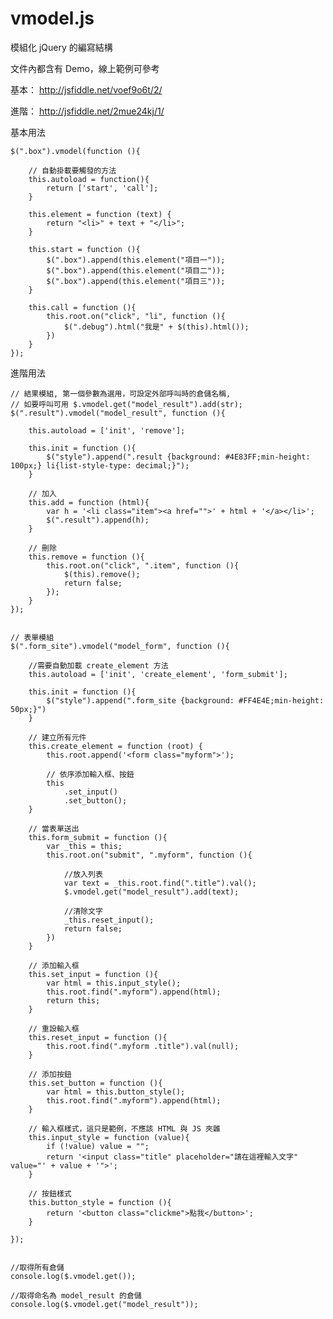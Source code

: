 # vmodel.js
模組化 jQuery 的編寫結構

文件內都含有 Demo，線上範例可參考

基本： http://jsfiddle.net/voef9o6t/2/

進階： http://jsfiddle.net/2mue24kj/1/

基本用法

    $(".box").vmodel(function (){

        // 自動掛載要觸發的方法
        this.autoload = function(){
            return ['start', 'call'];
        }

        this.element = function (text) {
            return "<li>" + text + "</li>";
        }

        this.start = function (){
            $(".box").append(this.element("項目一"));
            $(".box").append(this.element("項目二"));
            $(".box").append(this.element("項目三"));
        }

        this.call = function (){
            this.root.on("click", "li", function (){
                $(".debug").html("我是" + $(this).html());
            })
        }
    });

進階用法

    // 結果模組, 第一個參數為選用，可設定外部呼叫時的倉儲名稱, 
    // 如要呼叫可用 $.vmodel.get("model_result").add(str);
    $(".result").vmodel("model_result", function (){

        this.autoload = ['init', 'remove'];
        
        this.init = function (){
            $("style").append(".result {background: #4E83FF;min-height: 100px;} li{list-style-type: decimal;}");
        }

        // 加入
        this.add = function (html){
            var h = '<li class="item"><a href="">' + html + '</a></li>';
            $(".result").append(h);
        }

        // 刪除
        this.remove = function (){
            this.root.on("click", ".item", function (){
                $(this).remove();
                return false;
            });
        }
    });


    // 表單模組
    $(".form_site").vmodel("model_form", function (){

        //需要自動加載 create_element 方法
        this.autoload = ['init', 'create_element', 'form_submit'];

        this.init = function (){
            $("style").append(".form_site {background: #FF4E4E;min-height: 50px;}")
        }

        // 建立所有元件
        this.create_element = function (root) {
            this.root.append('<form class="myform">');
            
            // 依序添加輸入框、按鈕
            this
                .set_input()
                .set_button();
        }

        // 當表單送出
        this.form_submit = function (){
            var _this = this;
            this.root.on("submit", ".myform", function (){

                //放入列表
                var text = _this.root.find(".title").val();
                $.vmodel.get("model_result").add(text);

                //清除文字
                _this.reset_input();
                return false;
            })
        }

        // 添加輸入框
        this.set_input = function (){
            var html = this.input_style();
            this.root.find(".myform").append(html);
            return this;
        }

        // 重設輸入框
        this.reset_input = function (){
            this.root.find(".myform .title").val(null);
        }

        // 添加按鈕
        this.set_button = function (){
            var html = this.button_style();
            this.root.find(".myform").append(html);
        }

        // 輸入框樣式，這只是範例，不應該 HTML 與 JS 夾雜
        this.input_style = function (value){
            if (!value) value = "";
            return '<input class="title" placeholder="請在這裡輸入文字" value="' + value + '">';
        }

        // 按鈕樣式
        this.button_style = function (){
            return '<button class="clickme">點我</button>';
        }

    });


    //取得所有倉儲
    console.log($.vmodel.get());

    //取得命名為 model_result 的倉儲
    console.log($.vmodel.get("model_result"));


